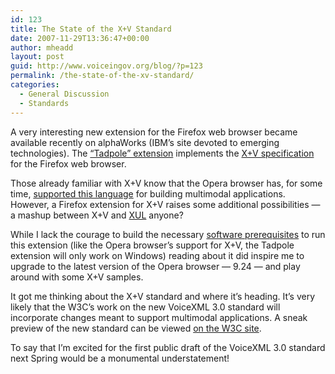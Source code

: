 ```yaml
---
id: 123
title: The State of the X+V Standard
date: 2007-11-29T13:36:47+00:00
author: mheadd
layout: post
guid: http://www.voiceingov.org/blog/?p=123
permalink: /the-state-of-the-xv-standard/
categories:
  - General Discussion
  - Standards
---
```

A very interesting new extension for the Firefox web browser became available recently on alphaWorks (IBM&#8217;s site devoted to emerging technologies). The [&#8220;Tadpole&#8221; extension](http://www.alphaworks.ibm.com/tech/tadpole) implements the [X+V specification](http://www.voiceingov.org/blog/?page_id=13) for the Firefox web browser.

Those already familiar with X+V know that the Opera browser has, for some time, [supported this language](http://dev.opera.com/articles/voice/) for building multimodal applications. However, a Firefox extension for X+V raises some additional possibilities &#8212; a mashup between X+V and [XUL](http://www.mozilla.org/projects/xul/ "XML User Interface Language") anyone?

While I lack the courage to build the necessary [software prerequisites](http://www.alphaworks.ibm.com/tech/tadpole/requirements) to run this extension (like the Opera browser&#8217;s support for X+V, the Tadpole extension will only work on Windows) reading about it did inspire me to upgrade to the latest version of the Opera browser &#8212; 9.24 &#8212; and play around with some X+V samples.

It got me thinking about the X+V standard and where it&#8217;s heading. It&#8217;s very likely that the W3C&#8217;s work on the new VoiceXML 3.0 standard will incorporate changes meant to support multimodal applications. A sneak preview of the new standard can be viewed [on the W3C site](http://www.w3.org/Voice/2006/voicexml3.pdf).

To say that I&#8217;m excited for the first public draft of the VoiceXML 3.0 standard next Spring would be a monumental understatement!
